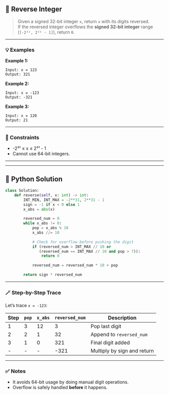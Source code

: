 ## 🔁 Reverse Integer

> Given a signed 32-bit integer `x`, return `x` with its digits reversed.  
> If the reversed integer overflows the **signed 32-bit integer** range (`[-2³¹, 2³¹ - 1]`), return `0`.

---

### 💡 Examples

**Example 1:**
```
Input: x = 123
Output: 321
```

**Example 2:**
```
Input: x = -123
Output: -321
```

**Example 3:**
```
Input: x = 120
Output: 21
```

---

### 📌 Constraints

- -2³¹ ≤ x ≤ 2³¹ - 1
- Cannot use 64-bit integers.

---
---

## 🧠 Python Solution

```python
class Solution:
    def reverse(self, x: int) -> int:
        INT_MIN, INT_MAX = -2**31, 2**31 - 1
        sign = -1 if x < 0 else 1
        x_abs = abs(x)
        
        reversed_num = 0
        while x_abs != 0:
            pop = x_abs % 10
            x_abs //= 10
            
            # Check for overflow before pushing the digit
            if (reversed_num > INT_MAX // 10 or 
               (reversed_num == INT_MAX // 10 and pop > 7)):
                return 0
            
            reversed_num = reversed_num * 10 + pop
        
        return sign * reversed_num
```

---

### 🪄 Step-by-Step Trace

Let’s trace `x = -123`:

| Step | `pop` | `x_abs` | `reversed_num` | Description                    |
|------|-------|---------|----------------|--------------------------------|
| 1    | 3     | 12      | 3              | Pop last digit                 |
| 2    | 2     | 1       | 32             | Append to `reversed_num`      |
| 3    | 1     | 0       | 321            | Final digit added             |
| -    | -     | -       | -321           | Multiply by sign and return   |

---

### ✅ Notes

- It avoids 64-bit usage by doing manual digit operations.
- Overflow is safely handled **before** it happens.
